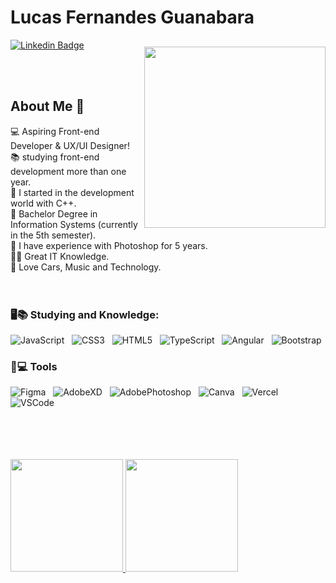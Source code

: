 # Lucas Fernandes Guanabara
 [![Linkedin Badge](https://img.shields.io/badge/Linkedin-323330?style=for-the-badge&logo=linkedin&logoColor=blue)](https://www.linkedin.com/in/lucas-f-guanabara-1a688b1b7/) &nbsp;
 
 
 
   
 <img align="right" width="290px" style="margin-top:-20px" src="https://user-images.githubusercontent.com/110312548/235371482-7f72486b-7696-450b-b341-d762c84afaa7.png">

<br><br>

## About Me 🎯

💻 Aspiring Front-end Developer & UX/UI Designer!<br>
📚 studying front-end development more than one year.<br>
🌱 I started in the development world with C++.<br>
🔭 Bachelor Degree in Information Systems (currently in the 5th semester).<br>
🏅 I have experience with Photoshop for 5 years.<br>
👨‍💻 Great IT Knowledge.<br>
🥰 Love Cars, Music and Technology.<br>
<br><br>

### 🖥️📚 Studying and Knowledge: 
![JavaScript](https://img.shields.io/badge/JavaScript-323330?style=for-the-badge&logo=javascript&logoColor=F7DF1E) &nbsp;
![CSS3](https://img.shields.io/badge/CSS3-1572B6?style=for-the-badge&logo=css3&logoColor=white) &nbsp;
![HTML5](https://img.shields.io/badge/HTML5-E34F26?style=for-the-badge&logo=html5&logoColor=white) &nbsp;
![TypeScript](https://img.shields.io/badge/TypeScript-007ACC?style=for-the-badge&logo=typescript&logoColor=white) &nbsp;
![Angular](https://img.shields.io/badge/Angular-DD0031?style=for-the-badge&logo=angular&logoColor=white) &nbsp;
![Bootstrap](https://img.shields.io/badge/Bootstrap-563D7C?style=for-the-badge&logo=bootstrap&logoColor=white)
### 🔧💻 Tools
![Figma](https://img.shields.io/badge/Figma-F24E1E?style=for-the-badge&logo=figma&logoColor=white) &nbsp;
![AdobeXD](	https://img.shields.io/badge/Adobe%20XD-470137?style=for-the-badge&logo=Adobe%20XD&logoColor=#FF61F6) &nbsp;
![AdobePhotoshop](https://img.shields.io/badge/Adobe%20Photoshop-31A8FF?style=for-the-badge&logo=Adobe%20Photoshop&logoColor=black) &nbsp;
![Canva](https://img.shields.io/badge/Canva-%2300C4CC.svg?&style=for-the-badge&logo=Canva&logoColor=white) &nbsp;
![Vercel](https://img.shields.io/badge/Vercel-000000?style=for-the-badge&logo=vercel&logoColor=white) &nbsp;
![VSCode](https://img.shields.io/badge/Visual_Studio_Code-0078D4?style=for-the-badge&logo=visual%20studio%20code&logoColor=white) &nbsp;




<br>
<br>
<br>
<br>     
           
        
        
<a href="https://github.com/printflucasguanabara">
  <img height="180em" src="https://github-readme-stats-eight-theta.vercel.app/api?username=printflucasguanabara&show_icons=true&theme=algolia&include_all_commits=true&count_private=true"/>
  <img height="180em" src="https://github-readme-stats-eight-theta.vercel.app/api/top-langs/?username=printflucasguanabara&layout=compact&langs_count=8&theme=algolia"/>
</a>
